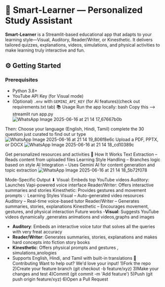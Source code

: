 #                                                          🚀 Smart-Learner — Personalized Study Assistant
**Smart‑Learner** is a Streamlit-based educational app that adapts to your learning style—Visual, Auditory, Reader/Writer, or Kinesthetic. It delivers tailored quizzes, explanations, videos, simulations, and physical activities to make learning truly interactive and fun.

## ⚙️ Getting Started
### Prerequisites
- Python 3.8+  
- YouTube API Key (for Visual mode)  
- (Optional) `.env` with `GEMINI_API_KEY` (for AI features)(check out requirements.txt tab)
📚 Usage
Run the app locally:
bash
Copy this -->
streamlit run app.py
![WhatsApp Image 2025-06-16 at 21 14 17_67667b0b](https://github.com/user-attachments/assets/7fa0deff-c184-47bf-a6aa-fde5e8b7ef89)

Then:
Choose your language (English, Hindi, Tamil)
complete the 30 question just curated to find out ur type
![WhatsApp Image 2025-06-16 at 21 14 19_806f8e6c](https://github.com/user-attachments/assets/0a6ad989-3ebe-4d35-b6c8-60ca9a0a0065)
Upload a PDF, PPTX, or DOCX
![WhatsApp Image 2025-06-16 at 21 14 18_cd10389c](https://github.com/user-attachments/assets/0f7c99ca-2922-4694-ba85-42206a165095)

Get personalized resources and activities
🧩 How It Works
Text Extraction – Reads content from uploaded files
Learning Style Handling – Branches logic based on style
AI Integration – Uses Gemini AI for content generation and topic extraction
![WhatsApp Image 2025-06-16 at 21 14 18_5b72f078](https://github.com/user-attachments/assets/dfdaf86a-b4d9-4d7a-8769-ee772fcc8ac3)

Mode-Specific Output  ⬇
Visual: Embeds top YouTube videos
Auditory: Launches Vapi-powered voice interface
Reader/Writer: Offers interactive summaries and stories
Kinesthetic: Provides gestures and movement prompts
💡 Learning Styles
Visual – Auto-generated video resources
Auditory – Real-time voice-based tutor
Reader/Writer – Generates summaries, stories, explanations
Kinesthetic – Encourages movement, gestures, and physical interaction
Future works
-**Visual**: Suggests YouTube videos dynamically ,generates animations and videos,graphs and images
- **Auditory**: Embeds an interactive voice tutor that solves all the queries with very freat accuracy 
- **Reader/Writer**: Generates summaries, stories, explanations  and makes hard concepts into fiction story books
- **Kinesthetic**: Offers physical prompts and gestures , simulations,anologies 
- Supports English, Hindi, and Tamil with built-in translations
🤝 Contributing
Want to help out? We'd love your input!
1)Fork the repo
2)Create your feature branch (git checkout -b feature/xyz)
3)Make your changes and test
4)Commit (git commit -m 'Add feature')
5)Push (git push origin feature/xyz)
6)Open a Pull Request
